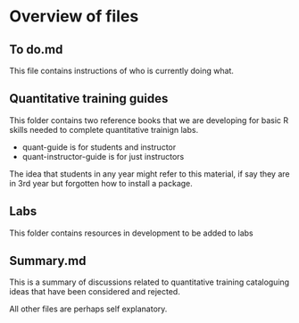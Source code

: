 # Overview of files

## To do.md
This file contains instructions of who is currently doing what.

## Quantitative training guides
This folder contains two reference books that we are developing for basic R skills needed to complete quantitative trainign labs.

- quant-guide is for students and instructor
- quant-instructor-guide is for just instructors

The idea that students in any year might refer to this material, if say they are in 3rd year but forgotten how to install a package.

## Labs
This folder contains resources in development to be added to labs

## Summary.md
This is a summary of discussions related to quantitative training cataloguing ideas that have been considered and rejected.

All other files are perhaps self explanatory.


